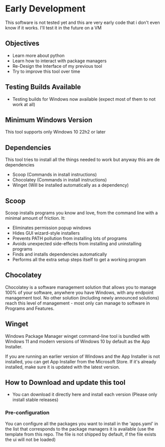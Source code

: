 # Early Development

This software is not tested yet and this are very early code that i don't even know if it works. I'll test it in the future on a VM

## Objectives

- Learn more about python
- Learn how to interact with package managers
- Re-Design the Interface of my previous tool
- Try to improve this tool over time

## Testing Builds Available

- Testing builds for Windows now available (expect most of them to not work at all)

## Minimum Windows Version

This tool supports only Windows 10 22h2 or later

## Dependencies

This tool tries to install all the things needed to work but anyway this are de dependencies

- Scoop (Commands in install instructions)
- Chocolatey (Commands in install instructions)
- Winget (Will be installed automatically as a dependency)

## Scoop

Scoop installs programs you know and love, from the command line with a minimal amount of friction. It:

- Eliminates permission popup windows
- Hides GUI wizard-style installers
- Prevents PATH pollution from installing lots of programs
- Avoids unexpected side-effects from installing and uninstalling programs
- Finds and installs dependencies automatically
- Performs all the extra setup steps itself to get a working program

## Chocolatey

Chocolatey is a software management solution that allows you to manage 100% of your software, anywhere you have Windows, with any endpoint management tool. No other solution (including newly announced solutions) reach this level of management - most only can manage to software in Programs and Features.

## Winget

Windows Package Manager winget command-line tool is bundled with Windows 11 and modern versions of Windows 10 by default as the App Installer.

If you are running an earlier version of Windows and the App Installer is not installed, you can get App Installer from the Microsoft Store. If it's already installed, make sure it is updated with the latest version.

## How to Download and update this tool

- You can download it directly here and install each version (Please only install stable releases)

### Pre-configuration

You can configure all the packages you want to install in the 'apps.yaml' in the list that corresponds to the package managers it is available (use the template from this repo. The file is not shipped by default, if the file exists the ui will not be loaded)
